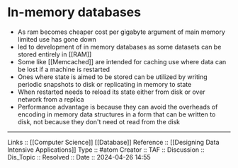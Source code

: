 # In-memory databases

 - As ram becomes cheaper cost per gigabyte argument of main memory limited use has gone down
 - led to development of in memory databases as some datasets can be stored entirely in [[RAM]]
 - Some like [[Memcached]] are intended for caching use where data can be lost if a machine is restarted
 - Ones where state is aimed to be stored can be utilized by writing periodic snapshots to disk or replicating in memory to state
 - When restarted needs to reload its state either from disk or over network from a replica
 - Performance advantage is because they can avoid the overheads of encoding in memory data structures in a form that can be written to disk, not because they don't need ot read from the disk
---
Links :: [[Computer Science]] [[Database]]
Reference :: [[Designing Data Intensive Applications]]
Type :: #atom
Creator ::
TAF ::
Discussion ::
Dis_Topic :: 
Resolved ::
Date :: 2024-04-26 14:55
